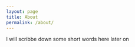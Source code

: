 ```yaml
---
layout: page
title: About
permalink: /about/
---
```


I will scribbe down some short words here later on
